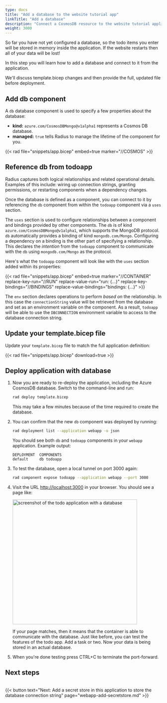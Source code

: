 ```yaml
---
type: docs
title: "Add a database to the website tutorial app"
linkTitle: "Add a database"
description: "Connect a CosmosDB resource to the website tutorial application"
weight: 3000
---
```


So far you have not yet configured a database, so the todo items you enter will be stored in memory inside the application. If the website restarts then all of your data will be lost!

In this step you will learn how to add a database and connect to it from the application.

We'll discuss template.bicep changes and then provide the full, updated file before deployment. 

## Add db component
A `db` database component is used to specify a few properties about the database: 

- **kind:** `azure.com/CosmosDBMongo@v1alpha1` represents a Cosmos DB database.
- **managed:** `true` tells Radius to manage the lifetime of the component for you. 

{{< rad file="snippets/app.bicep" embed=true marker="//COSMOS" >}}

## Reference db from todoapp

Radius captures both logical relationships and related operational details. Examples of this include: wiring up connection strings, granting permissions, or restarting components when a dependency changes.

Once the database is defined as a component, you can connect to it by referencing the `db` component from within the `todoapp` component via a `uses` section. 

The `uses` section is used to configure relationships between a component and bindings provided by other components. The `db` is of kind `azure.com/CosmosDBMongo@v1alpha1`, which supports the MongoDB protocol. `db` automatically provides a binding of kind `mongodb.com/Mongo`. Configuring a dependency on a binding is the other part of specifying a relationship. This declares the *intention* from the `todoapp` component to communicate with the `db` using `mongodb.com/Mongo` as the protocol.

Here's what the `todoapp` component will look like with the `uses` section added within its properties:

{{< rad file="snippets/app.bicep" embed=true marker="//CONTAINER" replace-key-run="//RUN" replace-value-run="run: {...}" replace-key-bindings="//BINDINGS" replace-value-bindings="bindings: {...}" >}}

The `env` section declares operations to perform *based on* the relationship. In this case the `connectionString` value will be retrieved from the database and set as an environment variable on the component. As a result, `todoapp` will be able to use the `DBCONNECTION` environment variable to access to the database connection string.

## Update your template.bicep file 

Update your `template.bicep` file to match the full application definition:

{{< rad file="snippets/app.bicep" download=true >}}

## Deploy application with database

1. Now you are ready to re-deploy the application, including the Azure CosmosDB database. Switch to the command-line and run: 

   ```sh
   rad deploy template.bicep
   ```

   This may take a few minutes because of the time required to create the database.

1. You can confirm that the new `db` component was deployed by running:

   ```sh
   rad deployment list --application webapp -o json
   ```

   You should see both `db` and `todoapp` components in your `webapp` application. Example output: 

   ```
   DEPLOYMENT  COMPONENTS
   default     db todoapp
   ```

1. To test the database, open a local tunnel on port 3000 again:

   ```sh
   rad component expose todoapp --application webapp --port 3000
   ```

1. Visit the URL [http://localhost:3000](http://localhost:3000) in your browser. You should see a page like:

   <img src="todoapp-withdb.png" width="400" alt="screenshot of the todo application with a database">

   If your page matches, then it means that the container is able to communicate with the database. Just like before, you can test the features of the todo app. Add a task or two. Now your data is being stored in an actual database. 

1. When you're done testing press CTRL+C to terminate the port-forward. 

## Next steps

<br>{{< button text="Next: Add a secret store in this application to store the database connection string" page="webapp-add-secretstore.md" >}}